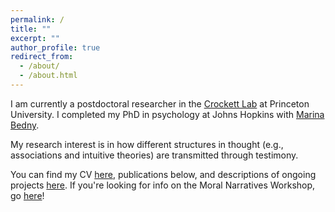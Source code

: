 ```yaml
---
permalink: /
title: ""
excerpt: ""
author_profile: true
redirect_from: 
  - /about/
  - /about.html
---
```


I am currently a postdoctoral researcher in the [Crockett Lab](http://www.crockettlab.org/) at Princeton University. I completed my PhD in psychology at Johns Hopkins with [Marina Bedny](https://bednylab.com/index.html).

My research interest is in how different structures in thought (e.g., associations and intuitive theories) are transmitted through testimony.

You can find my CV [here](https://judyseinkim.github.io/cv/), publications below, and descriptions of ongoing projects [here](https://judyseinkim.github.io/projects/). If you're looking for info on the Moral Narratives Workshop, go [here](https://moralnarratives.org)! 
